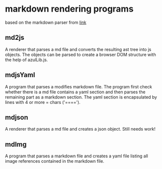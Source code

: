 # markdown rendering programs

based on the markdown parser from
[link](https://github.com/gomarkdown/markdown)

## md2js
A renderer that parses a md file and converts the resulting ast tree into js objects. The objects can be parsed to create a browser DOM structure with the help of azulLib.js.

## mdjsYaml
A program that parses a modifies markdown file. The program first check whether there is a md file contains a yaml section and then parses the remaining part as a markdown section.
The yaml section is encapsulated by lines with 4 or more = chars ('====').

## mdjson
A renderer that parses a md file and creates a json object. Still needs work!

## mdImg
A program that parses a markdown file and creates a yaml file listing all image references contained in the markdown file.


